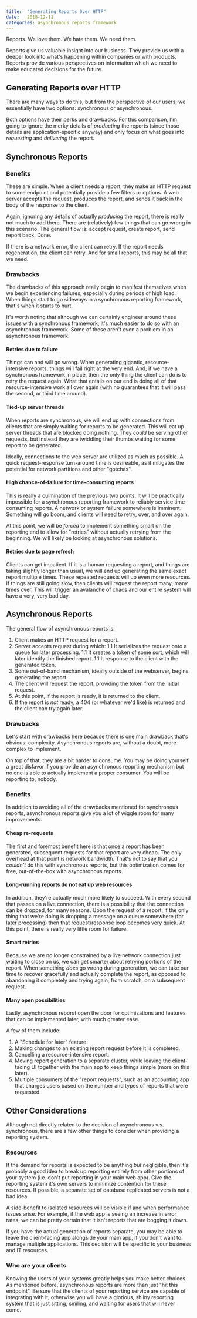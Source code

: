 ```yaml
---
title:  "Generating Reports Over HTTP"
date:   2018-12-11
categories: asynchronous reports framework
---
```


Reports. We love them. We hate them. We need them.

Reports give us valuable insight into our business. They provide us with a
deeper look into what's happening within companies or with products. Reports
provide various perspectives on information which we need to make educated
decisions for the future.

## Generating Reports over HTTP

There are many ways to do this, but from the perspective of our users, we
essentially have two options: synchronous or asynchronous.

Both options have their perks and drawbacks. For this comparison, I'm going to
ignore the merky details of _producting_ the reports (since those details are
application-specific anyway) and only focus on what goes into _requesting_ and
_delivering_ the report.

## Synchronous Reports

### Benefits

These are simple. When a client needs a report, they make an HTTP request to
some endpoint and potentially provide a few filters or options. A web server
accepts the request, produces the report, and sends it back in the body of the
response to the client.

Again, ignoring any details of actually _producing_ the report, there is really
not much to add there. There are (relatively) few things that can go wrong in
this scenario. The general flow is: accept request, create report, send report
back. Done.

If there is a network error, the client can retry. If the report needs
regeneration, the client can retry. And for small reports, this may be all that
we need.


### Drawbacks

The drawbacks of this approach really begin to manifest themselves when we
begin experiencing failures, especially during periods of high load. When
things start to go sideways in a synchronous reporting framework, that's when
it starts to hurt.

It's worth noting that although we can certainly engineer around these issues
with a synchronous framework, it's much easier to do so with an asynchronous
framework. Some of these aren't even a problem in an asynchronous framework.

#### Retries due to failure

Things can and will go wrong. When generating gigantic, resource-intensive
reports, things will fail right at the very end. And, if we have a synchronous
framework in place, then the only thing the client can do is to retry the
request again. What that entails on our end is doing all of that
resource-intensive work all over again (with no guarantees that it will pass
the second, or third time around).

#### Tied-up server threads

When reports are synchronous, we will end up with connections from clients that
are simply waiting for reports to be generated. This will eat up server threads
that are blocked doing nothing. They _could_ be serving other requests, but
instead they are twiddling their thumbs waiting for some report to be generated.

Ideally, connections to the web server are utilized as much as possible. A quick
request-response turn-around time is desireable, as it mitigates the potential
for network partitions and other "gotchas".

#### High chance-of-failure for time-consuming reports

This is really a culmination of the previous two points. It will be practically
impossible for a synchronous reporting framework to reliably service
time-consuming reports. A network or system failure somewhere is imminent.
Something will go boom, and clients will need to retry, over, and over again.

At this point, we will be _forced_ to implement something smart on the
reporting end to allow for "retries" without actually retrying from the
beginning. We will likely be looking at asynchronous solutions.


#### Retries due to page refresh

Clients can get impatient. If it is a human requesting a report, and things are
taking slightly longer than usual, we will end up generating the same exact
report multiple times. These repeated requests will up even more resources. If
things are still going slow, then clients will request the report many, many
times over. This will trigger an avalanche of chaos and our entire system will
have a very, very bad day.

## Asynchronous Reports

The general flow of asynchronous reports is:

1. Client makes an HTTP request for a report.
1. Server accepts request during which:
1.1 It serializes the request onto a queue for later processing.
1.1 It creates a token of some sort, which will later identify the finished
   report.
1.1 It response to the client with the generated token.
1. Some out-of-band mechanism, ideally outside of the webserver, begins
   generating the report.
1. The client will request the report, providing the token from the initial
   request.
1. At this point, if the report is ready, it is returned to the client.
1. If the report is _not_ ready, a 404 (or whatever we'd like) is returned and
   the client can try again later.

### Drawbacks

Let's start with drawbacks here because there is one main drawback that's
obvious: complexity. Asynchronous reports are, without a doubt, more complex to
implement.

On top of that, they are a bit harder to consume. You may be doing yourself a
great disfavor if you provide an asynchronous reoprting mechanism but no one is
able to actually implement a proper consumer. You will be reporting to, nobody.

### Benefits

In addition to avoiding all of the drawbacks mentioned for synchronous reports,
asynchronous reports give you a lot of wiggle room for many improvements.


#### Cheap re-requests

The first and foremost benefit here is that once a report has been generated,
subsequent requests for that report are very cheap. The only overhead at that
point is network bandwidth. That's not to say that you _couldn't_ do this with
synchronous reports, but this optimization comes for free, out-of-the-box with
asynchronous reports.


#### Long-running reports do not eat up web resources

In addition, they're actually much more likely to succeed. With every second
that passes on a live connection, there is a possibility that the connection can
be dropped, for many reasons. Upon the request of a report, if the only thing
that we're doing is dropping a message on a queue somewhere (for later
processing) then that request/response loop becomes very quick. At this point,
there is really very little room for failure.

#### Smart retries

Because we are no longer constrained by a live network connection just waiting
to close on us, we can get smarter about retrying portions of the report. When
something _does_ go wrong during generation, we can take our time to recover
gracefully and actually complete the report, as opposed to abandoning it
completely and trying again, from scratch, on a subsequent request.

#### Many open possibilities

Lastly, asynchronous reporst open the door for optimizations and features that
can be implemented later, with much greater ease.

A few of them include:

1. A "Schedule for later" feature.
1. Making changes to an existing report request before it is completed.
1. Cancelling a resource-intensive report.
1. Moving report generation to a separate cluster, while leaving the
   client-facing UI together with the main app to keep things simple (more on
   this later).
1. Multiple consumers of the "report requests", such as an accounting app that
   charges users based on the number and types of reports that were requested.


## Other Considerations

Although not directly related to the decision of asynchronous v.s. synchronous,
there are a few other things to consider when providing a reporting system.

### Resources

If the demand for reports is expected to be anything _but_ negligible, then it's
probably a good idea to break up reporting entirely from other portions of your
system (i.e. don't put reporting in your main web app). Give the reporting
system it's own servers to minimize contention for these resources. If
possible, a separate set of database replicated servers is not a bad idea.

A side-benefit to isolated resources will be visible if and when performance
issues arise. For example, if the web app is seeing an increase in error rates,
we can be pretty certain that it isn't reports that are bogging it down.

If you have the actual generation of reports separate, you may be able to leave
the client-facing app alongside your main app, if you don't want to manage
multiple applications. This decision will be specific to your business and IT
resources.

### Who are your clients

Knowing the users of your systems greatly helps you make better choices. As
mentioned before, asynchronous reports are more than just "hit this endpoint".
Be sure that the clients of your reporting service are capable of integrating
with it, otherwise you will have a glorious, shiiny reporting system that is
just sitting, smiling, and waiting for users that will never come.
